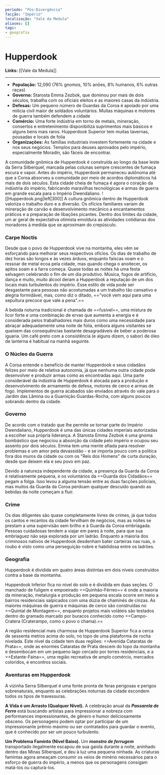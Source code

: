 ```yaml
---
período: "Pós-Divergência"
facção: "Império"
localização: "Vale da Medula"
aliases: []
tags:
- geografia
---
```


# **Hupperdook**

**Links:** [[Vale da Medula]]

---
- **População:** 12,090 (76% gnomos, 10% anões, 8% humanos, 6% outras raças)
- **Governo:** Starosta Emma Zezbok, que dominou por mais de dois séculos, trabalha com os oficiais eleitos e as maiores casas da indústria.
- **Defesas:** Um pequeno número de Guardas da Coroa é apoiado por uma milícia civil maior de soldados voluntários. Muitas máquinas e motores de guerra também defendem a cidade
- **Comércio:** Uma forte indústria em torno de metais, mineração, consertos e entretenimento disponibiliza suprimentos mais básicos e alguns bens mais raros. Hupperdook Superior tem muitas tavernas, pousadas e locais de folia
- **Organizações:** As famílias industriais investem fortemente na cidade e nos seus negócios. Templos para deuses aprovados pelo império, especialmente Moradin, são fáceis de encontrar.

A comunidade gnômica de Hupperdook é construída ao longo da base leste da Serra Silberquel, marcada pelas colunas sempre crescentes de fumaça escura e vapor. Antes do império, Hupperdook permaneceu autônoma até que a Coroa absorveu a comunidade por meio de acordos diplomáticos há mais de dois séculos. Esta cidade cheia de fumaça é agora o coração da indústria do império, fabricando maravilhas tecnológicas e armas de guerra em grande escala para o Império Dwendaliano.
![[Hupperdook.png|left|300]]
A cultura gnômica dentro de Hupperdook valoriza o trabalho duro e a diversão. Os ofícios familiares variam de mineração de carvão e desenvolvimento mecânico a encantamentos práticos e a preparação de libações picantes. Dentro dos limites da cidade, um ar geral de expectativa otimista emoldura as atividades cotidianas dos moradores à medida que se aproximam do crepúsculo.

### **Carpe Noctis**
Desde que o povo de Hupperdook vive na montanha, eles vêm se esforçando para melhorar seus respectivos ofícios. Os dias de trabalho de dez horas são longos e às vezes árduos, enquanto faíscas voam e o ressoar de metal ecoa pela cidade, mas quando chega o anoitecer, os apitos soam e a farra começa. Quase todas as noites há uma festa selvagem celebrando o fim de um dia produtivo. Música, fogos de artifício, dança e muito, muito álcool deram a Hupperdook a reputação de um dos locais mais turbulentos do império. Esse estilo de vida pode ser desgastante para pessoas não acostumadas a um trabalho tão cansativo e alegria formidável, mas, como diz o ditado, =="você vem aqui para uma sepultura precoce que vale a pena".==

A bebida noturna tradicional é chamada de ==fusível==, uma mistura de licor forte e uma combinação de ervas que aumenta a energia e é considerada pelos trabalhadores mais duros como uma necessidade para abraçar adequadamente uma noite de folia, embora alguns visitantes se queixem das consequências bastante desagradáveis de beber a poderosa iguaria. Um café preto com a consistência (e alguns dizem, o sabor) de óleo de lanterna é habitual na manhã seguinte.

### **O Núcleo da Guerra**
A Coroa entende o benefício de manter Hupperdook e seus cidadãos felizes por meio de relativa autonomia, já que nenhuma outra cidade pode desenvolver e produzir armas como as encontradas aqui. Uma parte considerável da indústria de Hupperdook é alocada para a produção e desenvolvimento de armamento de defesa, motores de cerco e armas de fogo. Implementos de guerra acabados são enviados através do vale para o Jardim das Lâmina ou a Guarnição Guardas-Rocha, com alguns poucos sobrando  dentro da cidade.

### **Governo**
De acordo com o tratado que lhe permite se tornar parte do Império Dwendaliano, Hupperdook é uma das únicas cidades imperiais autorizadas a escolher sua própria liderança. A Starosta Emma Zezbok é uma gnoma bombástico que negociou a absorção da cidade pelo império e ocupou seu assento por dois séculos. Emma tem uma mente afiada para resolver problemas e um amor pela devassidão - e se importa pouco com a política fora dos muros da cidade ou com os "Reis dos Homens" de curta duração, desde que deixem ela e seu povo em paz.

Devido à natureza independente da cidade, a presença da Guarda da Coroa é relativamente pequena, e os voluntários da ==Guarda dos Cidadãos== pegam a folga. Isso levou a alguma tensão entre as duas facções policiais, mas muitos da Guarda da Coroa perdoam qualquer descuido quando as bebidas da noite começam a fluir.

### **Crime**
Os dias diligentes são quase completamente livres de crimes, já que todos os cantos e recantos da cidade fervilham de negócios, mas as noites se prestam a uma supervisão sem brilho e à Guarda da Coroa embriagada. Pessoas  cuidadosas tendem a viajar em pares à noite, para que sua embriaguez não seja explorada por um ladrão. Enquanto a maioria dos criminosos nativos de Hupperdook desdenham bater carteiras nas ruas, o roubo é visto como uma perseguição nobre e habilidosa entre os ladrões.

### **Geografia**
Hupperdook é dividida em quatro áreas distintas em dois níveis construídos contra a base da montanha. 

Hupperdook Inferior fica no nível do solo e é dividida em duas seções. O manchado de fuligem e empoeirado ==Quinhão-Férreo==  é onde a maioria da mineração, metalurgia e produção em pequena escala ocorre em meio a bairros residenciais salpicados com uma dúzia de chaminés de cinzas. As maiores máquinas de guerra e máquinas de cerco são construídas no ==Quintal de Montagem==, enquanto projetos mais voláteis são testados dentro do gramado marcado por buracos conhecido como ==Campo-Cratera (Craterampo, como o povo o chama).==

A região residencial mais charmosa de Hupperdook Superior fica a cerca de sessenta metros acima do solo, no topo de uma plataforma de rocha nivelada. Este nível da cidade tem duas regiões: ==Avenida Cataratas de Prata==, onde as enormes Cataratas de Prata descem do topo da montanha e desembocam em um pequeno lago cercado por torres residenciais, e a ==Estante-Faina==, uma região recreativa de amplo comércio, mercados coloridos, e encontros sociais.
### **Aventuras em Hupperdook**
A vizinha Serra Silberquel é uma fonte pronta de feras perigosas e perigos sobrenaturais, enquanto as celebrações noturnas da cidade escondem todos os tipos de travessuras.

**A Vida é um Arrasto (Qualquer Nível).** A celebração anual da ***Passarela de Ferro*** está buscando artistas para impressionar a nobreza com performances impressionantes, de gênero e humor deliciosamente obsceno. Os personagens podem optar por participar de um impressionante prêmio máximo ou ser contratados para guardar o evento, que é conhecido por ser um pouco turbulento.

**Um Problema Faminto (Nível Baixo).** Um ***monstro de ferrugem*** transportado ilegalmente escapou de sua gaiola durante a noite, aninhado dentro das Minas Silberquel, e deu à luz uma pequena ninhada. As criaturas famintas agora ameaçam consumir os veios de minério necessários para o esforço de guerra do império, a menos que os personagens consigam matá-los ou capturá-los.